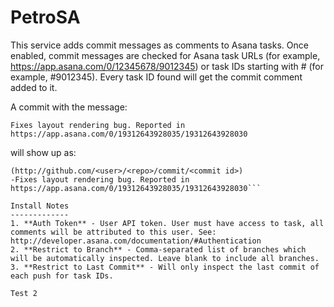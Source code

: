 PetroSA
=======
This service adds commit messages as comments to Asana tasks. Once enabled, commit messages
are checked for Asana task URLs (for example, https://app.asana.com/0/12345678/9012345) or task IDs
starting with # (for example, #9012345). Every task ID found will get the commit comment added to it. 

A commit with the message:

```
Fixes layout rendering bug. Reported in https://app.asana.com/0/19312643928035/19312643928030
```

will show up as:
```<commiter> pushed to branch <branch> of <user>/<repo> 
(http://github.com/<user>/<repo>/commit/<commit id>)
-Fixes layout rendering bug. Reported in https://app.asana.com/0/19312643928035/19312643928030```

Install Notes
-------------
1. **Auth Token** - User API token. User must have access to task, all comments will be attributed to this user. See: http://developer.asana.com/documentation/#Authentication
2. **Restrict to Branch** - Comma-separated list of branches which will be automatically inspected. Leave blank to include all branches.
3. **Restrict to Last Commit** - Will only inspect the last commit of each push for task IDs.

Test 2